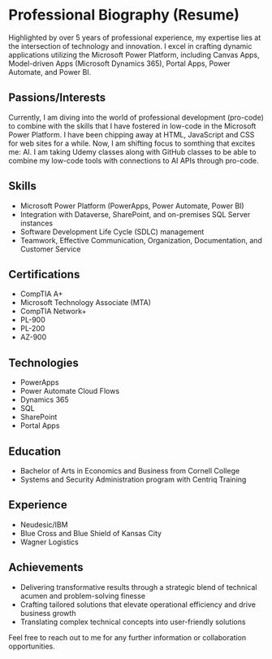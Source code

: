 # Professional Biography (Resume)

Highlighted by over 5 years of professional experience, my expertise lies at the intersection of technology and innovation. I excel in crafting dynamic applications utilizing the Microsoft Power Platform, including Canvas Apps, Model-driven Apps (Microsoft Dynamics 365), Portal Apps, Power Automate, and Power BI.

## Passions/Interests

Currently, I am diving into the world of professional development (pro-code) to combine with the skills that I have fostered in low-code in the Microsoft Power Platform. I have been chipping away at HTML, JavaScript and CSS for web sites for a while. Now, I am shifting focus to somthing that excites me: AI. I am taking Udemy classes along with GitHub classes to be able to combine my low-code tools with connections to AI APIs through pro-code.

## Skills

- Microsoft Power Platform (PowerApps, Power Automate, Power BI)
- Integration with Dataverse, SharePoint, and on-premises SQL Server instances
- Software Development Life Cycle (SDLC) management
- Teamwork, Effective Communication, Organization, Documentation, and Customer Service

## Certifications

- CompTIA A+
- Microsoft Technology Associate (MTA)
- CompTIA Network+
- PL-900
- PL-200
- AZ-900

## Technologies

- PowerApps
- Power Automate Cloud Flows
- Dynamics 365
- SQL
- SharePoint
- Portal Apps

## Education

- Bachelor of Arts in Economics and Business from Cornell College
- Systems and Security Administration program with Centriq Training

## Experience

- Neudesic/IBM
- Blue Cross and Blue Shield of Kansas City
- Wagner Logistics

## Achievements

- Delivering transformative results through a strategic blend of technical acumen and problem-solving finesse
- Crafting tailored solutions that elevate operational efficiency and drive business growth
- Translating complex technical concepts into user-friendly solutions

Feel free to reach out to me for any further information or collaboration opportunities.

<!--
**leifgoleman/leifgoleman** is a ✨ _special_ ✨ repository because its `README.md` (this file) appears on your GitHub profile.

Here are some ideas to get you started:

- 🔭 I’m currently working on ...
- 🌱 I’m currently learning ...
- 👯 I’m looking to collaborate on ...
- 🤔 I’m looking for help with ...
- 💬 Ask me about ...
- 📫 How to reach me: ...
- 😄 Pronouns: ...
- ⚡ Fun fact: ...
-->

